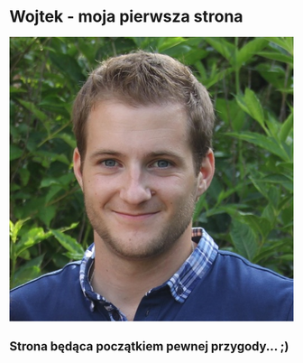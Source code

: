 # Wojtek - moja pierwsza strona

![Wojtek](images/Wojtek.jpg)

## Strona będąca początkiem pewnej przygody... ;) 
